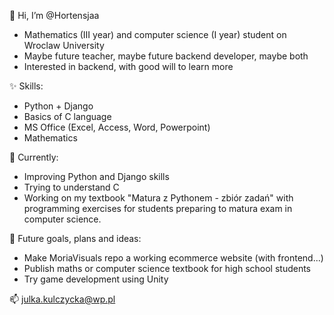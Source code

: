 👋 Hi, I’m @Hortensjaa
- Mathematics (III year) and computer science (I year) student on Wroclaw University
- Maybe future teacher, maybe future backend developer, maybe both
- Interested in backend, with good will to learn more

✨ Skills:
- Python + Django
- Basics of C language
- MS Office (Excel, Access, Word, Powerpoint)
- Mathematics 

🌱 Currently:
- Improving Python and Django skills
- Trying to understand C
- Working on my textbook "Matura z Pythonem - zbiór zadań" with programming exercises for students preparing to matura exam in computer science.

🚀 Future goals, plans and ideas:
- Make MoriaVisuals repo a working ecommerce website (with frontend...)
- Publish maths or computer science textbook for high school students
- Try game development using Unity 

📫 julka.kulczycka@wp.pl
